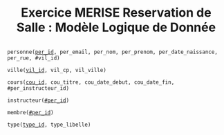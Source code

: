 <h1 align="center">Exercice MERISE Reservation de Salle : Modèle Logique de Donnée</h1>

<code>
personne(<ins>per_id</ins>, per_email, per_nom, per_prenom, per_date_naissance, per_rue, #vil_id)<br>
ville(<ins>vil_id</ins>, vil_cp, vil_ville)<br>
cours(<ins>cou_id</ins>, cou_titre, cou_date_debut, cou_date_fin, #per_instructeur_id)<br>
instructeur(<ins>#per_id</ins>)<br>
membre(<ins>#per_id</ins>)<br>
type(<ins>type_id</ins>, type_libelle)<br>
</code>
